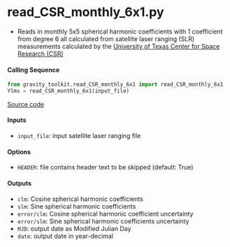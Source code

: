 read_CSR_monthly_6x1.py
=======================

 - Reads in monthly 5x5 spherical harmonic coefficients with 1 coefficient from degree 6 all calculated from satellite laser ranging (SLR) measurements calculated by the [University of Texas Center for Space Research (CSR)](https://doi.org/10.1029/2010JB000850)

#### Calling Sequence
```python
from gravity_toolkit.read_CSR_monthly_6x1 import read_CSR_monthly_6x1
Ylms = read_CSR_monthly_6x1(input_file)
```
[Source code](https://github.com/tsutterley/read-GRACE-harmonics/blob/main/gravity_toolkit/read_CSR_monthly_6x1.py)

#### Inputs
 - `input_file`: input satellite laser ranging file

#### Options
 - `HEADER`: file contains header text to be skipped (default: True)

#### Outputs
 - `clm`: Cosine spherical harmonic coefficients
 - `slm`: Sine spherical harmonic coefficients
 - `error/clm`: Cosine spherical harmonic coefficient uncertainty
 - `error/slm`: Sine spherical harmonic coefficients uncertainty
 - `MJD`: output date as Modified Julian Day
 - `date`: output date in year-decimal
